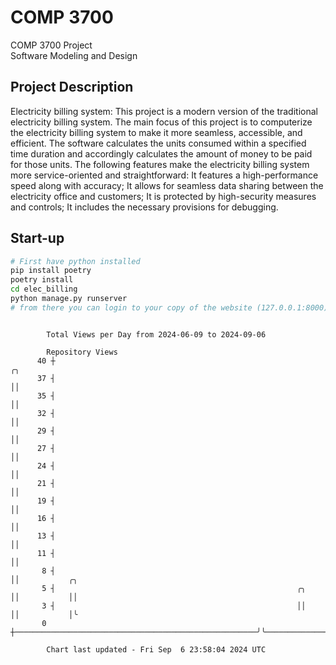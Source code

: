 # COMP 3700
COMP 3700 Project  
Software Modeling and Design
## Project Description
Electricity billing system: This project is a modern version of the traditional electricity billing system. The main focus of this project is to computerize the electricity billing system to make it more seamless, accessible, and efficient. The software calculates the units consumed within a specified time duration and accordingly calculates the amount of money to be paid for those units. The following features make the electricity billing system more service-oriented and straightforward: It features a high-performance speed along with accuracy; It allows for seamless data sharing between the electricity office and customers; It is protected by high-security measures and controls; It includes the necessary provisions for debugging.

## Start-up
```bash
# First have python installed
pip install poetry
poetry install
cd elec_billing
python manage.py runserver
# from there you can login to your copy of the website (127.0.0.1:8000), default creds are admin/admin
```

```

        Total Views per Day from 2024-06-09 to 2024-09-06

        Repository Views
      40 ┼                                                                          ╭╮
      37 ┤                                                                          ││
      35 ┤                                                                          ││
      32 ┤                                                                          ││
      29 ┤                                                                          ││
      27 ┤                                                                          ││
      24 ┤                                                                          ││
      21 ┤                                                                          ││
      19 ┤                                                                          ││
      16 ┤                                                                          ││
      13 ┤                                                                          ││
      11 ┤                                                                          ││
       8 ┤                                                                          ││           ╭╮
       5 ┤                                                      ╭╮                  ││           ││
       3 ┤                                                      ││                  ││           │╰
       0 ┼──────────────────────────────────────────────────────╯╰──────────────────╯╰───────────╯

        Chart last updated - Fri Sep  6 23:58:04 2024 UTC
        
```
